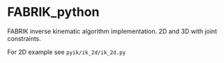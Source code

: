 # FABRIK_python
FABRIK inverse kinematic algorithm implementation. 2D and 3D with joint constraints.

For 2D example see `pyik/ik_2d/ik_2d.py`
